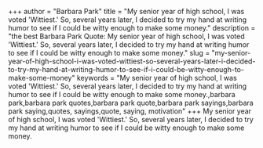 +++
author = "Barbara Park"
title = "My senior year of high school, I was voted 'Wittiest.' So, several years later, I decided to try my hand at writing humor to see if I could be witty enough to make some money."
description = "the best Barbara Park Quote: My senior year of high school, I was voted 'Wittiest.' So, several years later, I decided to try my hand at writing humor to see if I could be witty enough to make some money."
slug = "my-senior-year-of-high-school-i-was-voted-wittiest-so-several-years-later-i-decided-to-try-my-hand-at-writing-humor-to-see-if-i-could-be-witty-enough-to-make-some-money"
keywords = "My senior year of high school, I was voted 'Wittiest.' So, several years later, I decided to try my hand at writing humor to see if I could be witty enough to make some money.,barbara park,barbara park quotes,barbara park quote,barbara park sayings,barbara park saying,quotes, sayings,quote, saying, motivation"
+++
My senior year of high school, I was voted 'Wittiest.' So, several years later, I decided to try my hand at writing humor to see if I could be witty enough to make some money.
